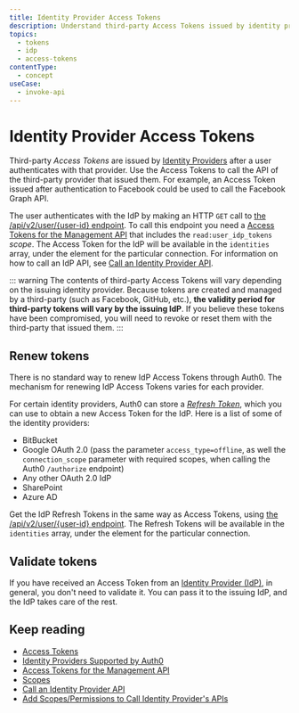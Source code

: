```yaml
---
title: Identity Provider Access Tokens
description: Understand third-party Access Tokens issued by identity providers after user authentication and how to use them to call the third-party APIs. 
topics:
  - tokens
  - idp
  - access-tokens
contentType:
  - concept
useCase:
  - invoke-api
---
```


# Identity Provider Access Tokens

Third-party <dfn data-key="access-token">Access Tokens</dfn> are issued by [Identity Providers](/identityproviders) after a user authenticates with that provider. Use the Access Tokens to call the API of the third-party provider that issued them. For example, an Access Token issued after authentication to Facebook could be used to call the Facebook Graph API.

The user authenticates with the IdP by making an HTTP `GET` call to [the /api/v2/user/{user-id} endpoint](/api/management/v2#!/Users/get_users_by_id). To call this endpoint you need a [Access Tokens for the Management API](/api/management/v2/tokens) that includes the `read:user_idp_tokens` <dfn data-key="scope">scope</dfn>. The Access Token for the IdP will be available in the `identities` array, under the element for the particular connection. For information on how to call an IdP API, see [Call an Identity Provider API](/connections/calling-an-external-idp-api).

::: warning
The contents of third-party Access Tokens will vary depending on the issuing identity provider. Because tokens are created and managed by a third-party (such as Facebook, GitHub, etc.), **the validity period for third-party tokens will vary by the issuing IdP**. If you believe these tokens have been compromised, you will need to revoke or reset them with the third-party that issued them.
:::

## Renew tokens

There is no standard way to renew IdP Access Tokens through Auth0. The mechanism for renewing IdP Access Tokens varies for each provider.

For certain identity providers, Auth0 can store a <dfn data-key="refresh-token">[Refresh Token](/tokens/concepts/refresh-token)</dfn>, which you can use to obtain a new Access Token for the IdP. Here is a list of some of the identity providers:

* BitBucket
* Google OAuth 2.0 (pass the parameter `access_type=offline`, as well the `connection_scope` parameter with required scopes, when calling the Auth0 `/authorize` endpoint)
* Any other OAuth 2.0 IdP
* SharePoint
* Azure AD

Get the IdP Refresh Tokens in the same way as Access Tokens, using [the /api/v2/user/{user-id} endpoint](/api/management/v2#!/Users/get_users_by_id). The Refresh Tokens will be available in the `identities` array, under the element for the particular connection.

## Validate tokens

If you have received an Access Token from an [Identity Provider (IdP)](/identityproviders), in general, you don't need to validate it. You can pass it to the issuing IdP, and the IdP takes care of the rest.

## Keep reading

* [Access Tokens](/tokens/concepts/access-tokens)
* [Identity Providers Supported by Auth0](/identityproviders)
* [Access Tokens for the Management API](/api/management/v2/tokens)
* [Scopes](/scopes)
* [Call an Identity Provider API](/connections/calling-an-external-idp-api)
* [Add Scopes/Permissions to Call Identity Provider's APIs](/connections/adding-scopes-for-an-external-idp)
